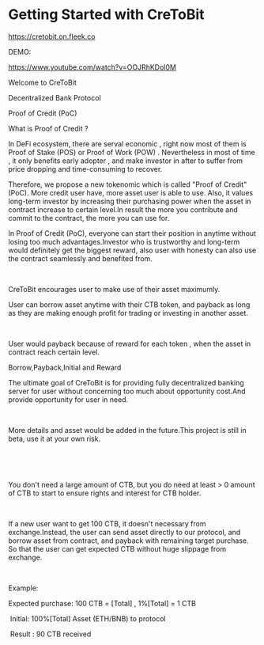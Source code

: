 # Getting Started with CreToBit


https://cretobit.on.fleek.co


DEMO:

https://www.youtube.com/watch?v=OOJRhKDol0M



















Welcome to CreToBit

Decentralized Bank Protocol

Proof of Credit (PoC)

What is Proof of Credit ?

 

In DeFi ecosystem, there are serval economic , right now most of them is Proof of Stake (POS) or Proof of Work (POW) . Nevertheless in most of time , it only benefits early adopter , and make investor in after to suffer from price dropping and time-consuming to recover.

Therefore, we propose a new tokenomic which is called "Proof of Credit" (PoC). More credit user have, more asset user is able to use. Also, it values long-term investor by increasing their purchasing power when the asset in contract increase to certain level.In result the more you contribute and commit to the contract, the more you can use for.

In Proof of Credit (PoC), everyone can start their position in anytime without losing too much advantages.Investor who is trustworthy and long-term would definitely get the biggest reward, also user with honesty can also use the contract seamlessly and benefited from.

​

CreToBit encourages user to make use of their asset maximumly. 
​

User can borrow asset anytime with their CTB token, and payback as long as they are making enough profit for trading or investing in another asset.

​

User would payback because of reward for each token , when the asset in contract reach certain level.

Borrow,Payback,Initial and Reward
​

The ultimate goal of CreToBit is for providing fully decentralized banking server for user without concerning too much about opportunity cost.And provide opportunity for user in need.

​

More details and asset would be added in the future.This project is still in beta, use it at your own risk.

​

​

You don't need a large amount of CTB, but you do need at least > 0 amount of CTB to start to ensure rights and interest for CTB holder.

​


If a new user want to get 100 CTB, it doesn't necessary from exchange.Instead, the user can send asset directly to our protocol, and borrow asset from contract, and payback with remaining target purchase. So that the user can get expected CTB without huge slippage from exchange.

​

Example:
​

Expected purchase: 100 CTB = [Total] , 1%[Total] = 1 CTB

​
Initial: 100%[Total] Asset (ETH/BNB) to protocol


​
Result : 90 CTB received
